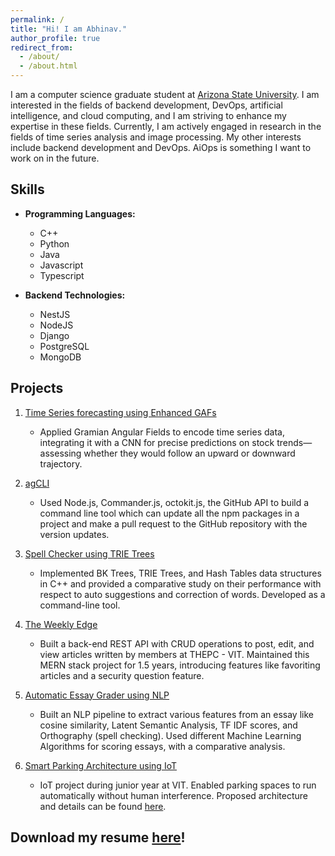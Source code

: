 ```yaml
---
permalink: /
title: "Hi! I am Abhinav."
author_profile: true
redirect_from: 
  - /about/
  - /about.html
---
```


 I am a computer science graduate student at [Arizona State University](https://scai.engineering.asu.edu/). I am interested in the fields of backend development, DevOps, artificial intelligence, and cloud computing, and I am striving to enhance my expertise in these fields. Currently, I am actively engaged in research in the fields of time series analysis and image processing. My other interests include backend development and DevOps. AiOps is something I want to work on in the future.

## Skills

- **Programming Languages:**
  - C++
  - Python
  - Java
  - Javascript
  - Typescript

- **Backend Technologies:**
  - NestJS
  - NodeJS
  - Django
  - PostgreSQL
  - MongoDB

## Projects

1. [Time Series forecasting using Enhanced GAFs](#)
   - Applied Gramian Angular Fields to encode time series data, integrating it with a CNN for precise predictions on stock trends—assessing whether they would follow an upward or downward trajectory.

2. [agCLI](https://github.com/AbhinavGor/agCLI)
   - Used Node.js, Commander.js, octokit.js, the GitHub API to build a command line tool which can update all the npm packages in a project and make a pull request to the GitHub repository with the version updates.

3. [Spell Checker using TRIE Trees](https://github.com/AbhinavGor/Spell-Checker-Using-TRIE-Trees)
   - Implemented BK Trees, TRIE Trees, and Hash Tables data structures in C++ and provided a comparative study on their performance with respect to auto suggestions and correction of words. Developed as a command-line tool.

4. [The Weekly Edge](https://github.com/AbhinavGor/tweBackendv1)
   - Built a back-end REST API with CRUD operations to post, edit, and view articles written by members at THEPC - VIT. Maintained this MERN stack project for 1.5 years, introducing features like favoriting articles and a security question feature.

5. [Automatic Essay Grader using NLP](https://github.com/abhinavgor/ai-essay-autograd)
   - Built an NLP pipeline to extract various features from an essay like cosine similarity, Latent Semantic Analysis, TF IDF scores, and Orthography (spell checking). Used different Machine Learning Algorithms for scoring essays, with a comparative analysis.

6. [Smart Parking Architecture using IoT](https://github.com/AbhinavGor/Smart-Parking-System---IoT-Project)
   - IoT project during junior year at VIT. Enabled parking spaces to run automatically without human interference. Proposed architecture and details can be found [here](https://drive.google.com/file/d/1-s5y2Cf95go4HA1bf-WU8jk31cO4_1c2/view?usp=sharing).

## Download my resume [here](/files/abhinav_gorantla_resume.pdf)!
